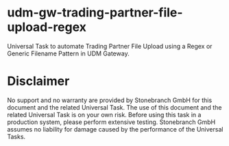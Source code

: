 # udm-gw-trading-partner-file-upload-regex
Universal Task to automate Trading Partner File Upload using a Regex or Generic Filename Pattern in UDM Gateway.


# Disclaimer
No support and no warranty are provided by Stonebranch GmbH for this document and the related Universal Task. The use of this document and the related Universal Task is on your own risk.
Before using this task in a production system, please perform extensive testing. Stonebranch GmbH assumes no liability for damage caused by the performance of the Universal Tasks.

